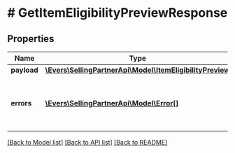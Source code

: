 # # GetItemEligibilityPreviewResponse

## Properties

Name | Type | Description | Notes
------------ | ------------- | ------------- | -------------
**payload** | [**\Evers\SellingPartnerApi\Model\ItemEligibilityPreview**](ItemEligibilityPreview.md) |  | [optional]
**errors** | [**\Evers\SellingPartnerApi\Model\Error[]**](Error.md) | A list of error responses returned when a request is unsuccessful. | [optional]

[[Back to Model list]](../../README.md#models) [[Back to API list]](../../README.md#endpoints) [[Back to README]](../../README.md)
